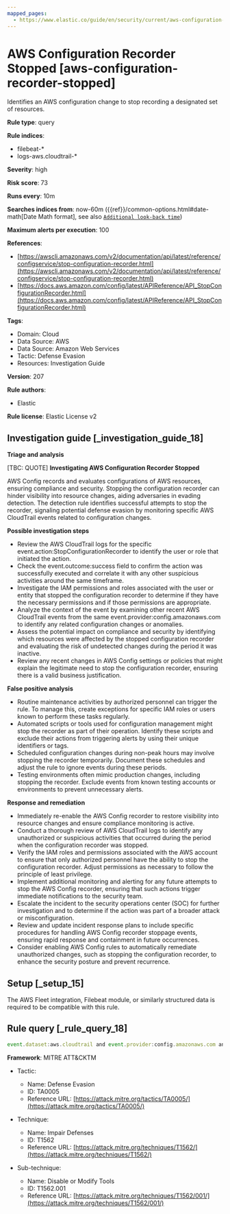 ```yaml
---
mapped_pages:
  - https://www.elastic.co/guide/en/security/current/aws-configuration-recorder-stopped.html
---
```


# AWS Configuration Recorder Stopped [aws-configuration-recorder-stopped]

Identifies an AWS configuration change to stop recording a designated set of resources.

**Rule type**: query

**Rule indices**:

* filebeat-*
* logs-aws.cloudtrail-*

**Severity**: high

**Risk score**: 73

**Runs every**: 10m

**Searches indices from**: now-60m ({{ref}}/common-options.html#date-math[Date Math format], see also [`Additional look-back time`](docs-content://solutions/security/detect-and-alert/create-detection-rule.md#rule-schedule))

**Maximum alerts per execution**: 100

**References**:

* [https://awscli.amazonaws.com/v2/documentation/api/latest/reference/configservice/stop-configuration-recorder.html](https://awscli.amazonaws.com/v2/documentation/api/latest/reference/configservice/stop-configuration-recorder.html)
* [https://docs.aws.amazon.com/config/latest/APIReference/API_StopConfigurationRecorder.html](https://docs.aws.amazon.com/config/latest/APIReference/API_StopConfigurationRecorder.html)

**Tags**:

* Domain: Cloud
* Data Source: AWS
* Data Source: Amazon Web Services
* Tactic: Defense Evasion
* Resources: Investigation Guide

**Version**: 207

**Rule authors**:

* Elastic

**Rule license**: Elastic License v2

## Investigation guide [_investigation_guide_18]

**Triage and analysis**

[TBC: QUOTE]
**Investigating AWS Configuration Recorder Stopped**

AWS Config records and evaluates configurations of AWS resources, ensuring compliance and security. Stopping the configuration recorder can hinder visibility into resource changes, aiding adversaries in evading detection. The detection rule identifies successful attempts to stop the recorder, signaling potential defense evasion by monitoring specific AWS CloudTrail events related to configuration changes.

**Possible investigation steps**

* Review the AWS CloudTrail logs for the specific event.action:StopConfigurationRecorder to identify the user or role that initiated the action.
* Check the event.outcome:success field to confirm the action was successfully executed and correlate it with any other suspicious activities around the same timeframe.
* Investigate the IAM permissions and roles associated with the user or entity that stopped the configuration recorder to determine if they have the necessary permissions and if those permissions are appropriate.
* Analyze the context of the event by examining other recent AWS CloudTrail events from the same event.provider:config.amazonaws.com to identify any related configuration changes or anomalies.
* Assess the potential impact on compliance and security by identifying which resources were affected by the stopped configuration recorder and evaluating the risk of undetected changes during the period it was inactive.
* Review any recent changes in AWS Config settings or policies that might explain the legitimate need to stop the configuration recorder, ensuring there is a valid business justification.

**False positive analysis**

* Routine maintenance activities by authorized personnel can trigger the rule. To manage this, create exceptions for specific IAM roles or users known to perform these tasks regularly.
* Automated scripts or tools used for configuration management might stop the recorder as part of their operation. Identify these scripts and exclude their actions from triggering alerts by using their unique identifiers or tags.
* Scheduled configuration changes during non-peak hours may involve stopping the recorder temporarily. Document these schedules and adjust the rule to ignore events during these periods.
* Testing environments often mimic production changes, including stopping the recorder. Exclude events from known testing accounts or environments to prevent unnecessary alerts.

**Response and remediation**

* Immediately re-enable the AWS Config recorder to restore visibility into resource changes and ensure compliance monitoring is active.
* Conduct a thorough review of AWS CloudTrail logs to identify any unauthorized or suspicious activities that occurred during the period when the configuration recorder was stopped.
* Verify the IAM roles and permissions associated with the AWS account to ensure that only authorized personnel have the ability to stop the configuration recorder. Adjust permissions as necessary to follow the principle of least privilege.
* Implement additional monitoring and alerting for any future attempts to stop the AWS Config recorder, ensuring that such actions trigger immediate notifications to the security team.
* Escalate the incident to the security operations center (SOC) for further investigation and to determine if the action was part of a broader attack or misconfiguration.
* Review and update incident response plans to include specific procedures for handling AWS Config recorder stoppage events, ensuring rapid response and containment in future occurrences.
* Consider enabling AWS Config rules to automatically remediate unauthorized changes, such as stopping the configuration recorder, to enhance the security posture and prevent recurrence.


## Setup [_setup_15]

The AWS Fleet integration, Filebeat module, or similarly structured data is required to be compatible with this rule.


## Rule query [_rule_query_18]

```js
event.dataset:aws.cloudtrail and event.provider:config.amazonaws.com and event.action:StopConfigurationRecorder and event.outcome:success
```

**Framework**: MITRE ATT&CKTM

* Tactic:

    * Name: Defense Evasion
    * ID: TA0005
    * Reference URL: [https://attack.mitre.org/tactics/TA0005/](https://attack.mitre.org/tactics/TA0005/)

* Technique:

    * Name: Impair Defenses
    * ID: T1562
    * Reference URL: [https://attack.mitre.org/techniques/T1562/](https://attack.mitre.org/techniques/T1562/)

* Sub-technique:

    * Name: Disable or Modify Tools
    * ID: T1562.001
    * Reference URL: [https://attack.mitre.org/techniques/T1562/001/](https://attack.mitre.org/techniques/T1562/001/)



